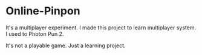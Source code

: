 # Online-Pinpon

It's a multiplayer experiment. I made this project to learn multiplayer system. I used to Photon Pun 2.

It's not a playable game. Just a learning project.
